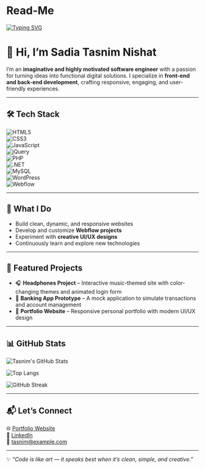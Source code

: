 # Read-Me
[![Typing SVG](https://readme-typing-svg.demolab.com?font=Fira+Code&size=24&pause=1000&color=FF6F61&center=true&vCenter=true&width=600&lines=Software+Engineer;Webflow+Developer;WordPress+Specialist;Creative+Problem+Solver;Always+Learning+New+Tech)](https://git.io/typing-svg)

# 👋 Hi, I’m Sadia Tasnim Nishat

I’m an **imaginative and highly motivated software engineer** with a passion for turning ideas into functional digital solutions. I specialize in **front-end and back-end development**, crafting responsive, engaging, and user-friendly experiences.  

---

## 🛠️ Tech Stack  

![HTML5](https://img.shields.io/badge/HTML5-E34F26?style=for-the-badge&logo=html5&logoColor=white)  
![CSS3](https://img.shields.io/badge/CSS3-1572B6?style=for-the-badge&logo=css3&logoColor=white)  
![JavaScript](https://img.shields.io/badge/JavaScript-F7DF1E?style=for-the-badge&logo=javascript&logoColor=black)  
![jQuery](https://img.shields.io/badge/jQuery-0769AD?style=for-the-badge&logo=jquery&logoColor=white)  
![PHP](https://img.shields.io/badge/PHP-777BB4?style=for-the-badge&logo=php&logoColor=white)  
![.NET](https://img.shields.io/badge/.NET-512BD4?style=for-the-badge&logo=dotnet&logoColor=white)  
![MySQL](https://img.shields.io/badge/MySQL-4479A1?style=for-the-badge&logo=mysql&logoColor=white)  
![WordPress](https://img.shields.io/badge/WordPress-21759B?style=for-the-badge&logo=wordpress&logoColor=white)  
![Webflow](https://img.shields.io/badge/Webflow-4353FF?style=for-the-badge&logo=webflow&logoColor=white)  

---

## 🚀 What I Do  
- Build clean, dynamic, and responsive websites  
- Develop and customize **Webflow projects**  
- Experiment with **creative UI/UX designs**  
- Continuously learn and explore new technologies  

---

## 📂 Featured Projects  

- 🎧 **Headphones Project** – Interactive music-themed site with color-changing themes and animated login form  
- 🏦 **Banking App Prototype** – A mock application to simulate transactions and account management  
- 🎨 **Portfolio Website** – Responsive personal portfolio with modern UI/UX design  

---

## 📊 GitHub Stats  

![Tasnim's GitHub Stats](https://github-readme-stats.vercel.app/api?username=YourGitHubUsername&show_icons=true&theme=radical)  

![Top Langs](https://github-readme-stats.vercel.app/api/top-langs/?username=YourGitHubUsername&layout=compact&theme=radical)  

![GitHub Streak](https://streak-stats.demolab.com?user=YourGitHubUsername&theme=radical)  

---

## 📬 Let’s Connect  

🌐 [Portfolio Website](#)  
💼 [LinkedIn](#)  
📧 tasnim@example.com  

---

✨ *“Code is like art — it speaks best when it’s clean, simple, and creative.”*  
